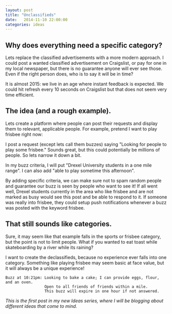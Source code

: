 ```yaml
---
layout: post
title: "Unclassifieds"
date:   2014-11-10 22:00:00
categories: ideas
---
```


## Why does everything need a specific category?

Lets replace the classified advertisements with a more modern approach. I could post a wanted classified advertisement on Craigslist, or pay for one in my local newspaper, but there is no guarantee anyone will ever see those. Even if the right person does, who is to say it will be in time? 

It is almost 2015: we live in an age where instant feedback is expected. We could hit refresh every 10 seconds on Craigslist but that does not seem very time efficient. 

## The idea (and a rough example).

Lets create a platform where people can post their requests and display them to relevant, applicable people. For example, pretend I want to play frisbee right now:

I post a request (except lets call them buzzes) saying "Looking for people to play some frisbee." Sounds great, but this could potentially be millions of people. So lets narrow it down a bit.

In my buzz criteria, I will put "Drexel University students in a one mile range". I can also add "able to play sometime this afternoon". 

By adding specific criteria, we can make sure not to spam random people and guarantee our buzz is seen by people who want to see it! If all went well, Drexel students currently in the area who like frisbee and are not marked as busy would see this post and be able to respond to it. If someone was really into frisbee, they could setup push notifications whenever a buzz was posted with the keyword frisbee. 

## That still sounds like categories.

Sure, it may seem like that example falls in the sports or frisbee category, but the point is not to limit people. What if you wanted to eat toast while skateboarding by a river while its raining? 

I want to create the declassifieds, because no experience ever falls into one category. Something like playing frisbee may seem basic at face value, but it will always be a unique experience!

    Buzz at 10:21pm: Looking to bake a cake; I can provide eggs, flour, and an oven. 
                   	 Open to all friends of friends within a mile.
                   	 This buzz will expire in one hour if not answered.

<em>This is the first post in my new Ideas series, where I will be blogging about different ideas that come to mind.</em>
